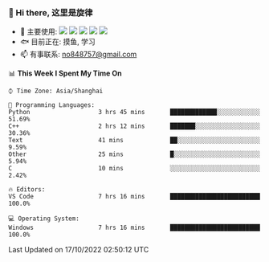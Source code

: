 ### 👋 Hi there, 这里是旋律
- 🔭 主要使用: 
![](https://img.shields.io/badge/-Python-3e74a2?style=flat-square&logo=Python&logoColor=fff)
![](https://img.shields.io/badge/-Java-007396?mstyle=flat-square&logo=Java&logoColor=fff)
![](https://img.shields.io/badge/-Node.js-339933?style=flat-square&logo=Node.js&logoColor=fff)
![](https://img.shields.io/badge/-PostgreSQL-4169e1?style=flat-square&logo=PostgreSQL&logoColor=fff)
![](https://img.shields.io/badge/-VSCode-007acc?style=flat-square&logo=Visual-Studio-Code&logoColor=fff)
- 🐟 目前正在: 摸鱼, 学习
- 📫 有事联系: no848757@gmail.com

<!--START_SECTION:waka-->
📊 **This Week I Spent My Time On** 

```text
⌚︎ Time Zone: Asia/Shanghai

💬 Programming Languages: 
Python                   3 hrs 45 mins       █████████████░░░░░░░░░░░░   51.69% 
C++                      2 hrs 12 mins       ███████░░░░░░░░░░░░░░░░░░   30.36% 
Text                     41 mins             ██░░░░░░░░░░░░░░░░░░░░░░░   9.59% 
Other                    25 mins             █░░░░░░░░░░░░░░░░░░░░░░░░   5.94% 
C                        10 mins             ░░░░░░░░░░░░░░░░░░░░░░░░░   2.42%

🔥 Editors: 
VS Code                  7 hrs 16 mins       █████████████████████████   100.0%

💻 Operating System: 
Windows                  7 hrs 16 mins       █████████████████████████   100.0%

```


 Last Updated on 17/10/2022 02:50:12 UTC
<!--END_SECTION:waka-->
